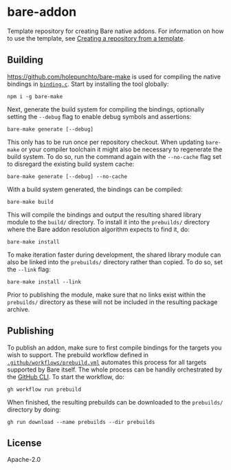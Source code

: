 # bare-addon

Template repository for creating Bare native addons. For information on how to use the template, see [Creating a repository from a template](https://docs.github.com/en/repositories/creating-and-managing-repositories/creating-a-repository-from-a-template).

## Building

<https://github.com/holepunchto/bare-make> is used for compiling the native bindings in [`binding.c`](binding.c). Start by installing the tool globally:

```console
npm i -g bare-make
```

Next, generate the build system for compiling the bindings, optionally setting the `--debug` flag to enable debug symbols and assertions:

```console
bare-make generate [--debug]
```

This only has to be run once per repository checkout. When updating `bare-make` or your compiler toolchain it might also be necessary to regenerate the build system. To do so, run the command again with the `--no-cache` flag set to disregard the existing build system cache:

```console
bare-make generate [--debug] --no-cache
```

With a build system generated, the bindings can be compiled:

```console
bare-make build
```

This will compile the bindings and output the resulting shared library module to the `build/` directory. To install it into the `prebuilds/` directory where the Bare addon resolution algorithm expects to find it, do:

```console
bare-make install
```

To make iteration faster during development, the shared library module can also be linked into the `prebuilds/` directory rather than copied. To do so, set the `--link` flag:

```console
bare-make install --link
```

Prior to publishing the module, make sure that no links exist within the `prebuilds/` directory as these will not be included in the resulting package archive.

## Publishing

To publish an addon, make sure to first compile bindings for the targets you wish to support. The prebuild workflow defined in [`.github/workflows/prebuild.yml`](.github/workflows/prebuild.yml) automates this process for all targets supported by Bare itself. The whole process can be handily orchestrated by the [GitHub CLI](https://cli.github.com). To start the workflow, do:

```console
gh workflow run prebuild
```

When finished, the resulting prebuilds can be downloaded to the `prebuilds/` directory by doing:

```console
gh run download --name prebuilds --dir prebuilds
```

## License

Apache-2.0
